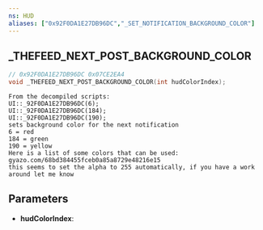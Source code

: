 ```yaml
---
ns: HUD
aliases: ["0x92F0DA1E27DB96DC","_SET_NOTIFICATION_BACKGROUND_COLOR"]
---
```

## _THEFEED_NEXT_POST_BACKGROUND_COLOR

```c
// 0x92F0DA1E27DB96DC 0x07CE2EA4
void _THEFEED_NEXT_POST_BACKGROUND_COLOR(int hudColorIndex);
```

```
From the decompiled scripts:  
UI::_92F0DA1E27DB96DC(6);  
UI::_92F0DA1E27DB96DC(184);  
UI::_92F0DA1E27DB96DC(190);  
sets background color for the next notification  
6 = red  
184 = green  
190 = yellow  
Here is a list of some colors that can be used: gyazo.com/68bd384455fceb0a85a8729e48216e15  
this seems to set the alpha to 255 automatically, if you have a work around let me know  
```

## Parameters
* **hudColorIndex**: 

